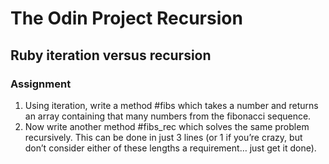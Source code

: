 # The Odin Project Recursion
## Ruby iteration versus recursion

### Assignment
1. Using iteration, write a method #fibs which takes a number and returns an array containing that many numbers from the fibonacci sequence.
2. Now write another method #fibs_rec which solves the same problem recursively. This can be done in just 3 lines (or 1 if you’re crazy, but don’t consider either of these lengths a requirement… just get it done).